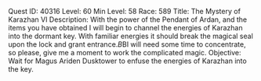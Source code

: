 Quest ID: 40316
Level: 60
Min Level: 58
Race: 589
Title: The Mystery of Karazhan VI
Description: With the power of the Pendant of Ardan, and the items you have obtained I will begin to channel the energies of Karazhan into the dormant key. With familiar energies it should break the magical seal upon the lock and grant entrance.$B$BI will need some time to concentrate, so please, give me a moment to work the complicated magic.
Objective: Wait for Magus Ariden Dusktower to enfuse the energies of Karazhan into the key.
